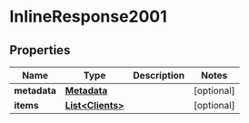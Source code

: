 # InlineResponse2001

## Properties
Name | Type | Description | Notes
------------ | ------------- | ------------- | -------------
**metadata** | [**Metadata**](Metadata.md) |  |  [optional]
**items** | [**List&lt;Clients&gt;**](Clients.md) |  |  [optional]
